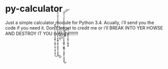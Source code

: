 # py-calculator
Just a simple calculator module for Python 3.4.
Acually, i'll send you the code if you need it.
Don't forget to credit me or i'll BREAK INTO YER HOWSE AND DESTROY IT YOU B̵̡͙̱̹͇̗̖͕̺̪̣̙̤͍͕̮͓̗̯͙̙̩͛̓̑̔̑̏͊͜ǎ̷̧̧͔͍̝̳͉̱̝̲͉͕̪̯͈̱̠͎̱̮̟̲̊͆̀̊͌̑̈́́̃̊̎̇̽̑̎͑̋̒͗̂̇̕͘̕͜͜͠ͅs̶̻͔̰̭͙̃̊̈́͠t̶̯̞̱͙̔ą̴̨̡̛̮͙̬̝͖̻̼̹̣̺̻̳̤̜̭̝͖̭̙̗̫̩͍͈̯̬̈́͆̒͂͋́̔͛͑̀̾̄̈́̒̑́̅̚͜͝͠͝ͅṛ̷͕͚̏d̴̢̡̖̺̖̬̣̥̰̪̖̲͍́̇͌!!!!!!!
